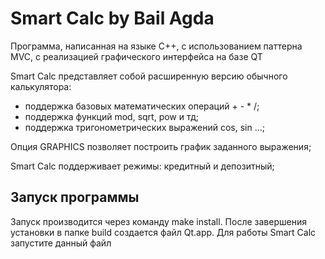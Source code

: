 # Smart Calc by Bail Agda

Программа, написанная на языке C++, с использованием паттерна MVC, с реализацией графического интерфейса на базе QT

Smart Calc представляет собой расширенную версию обычного калькулятора:

- поддержка базовых математических операций + - * /;
- поддержка функций mod, sqrt, pow и тд;
- поддержка тригонометрических выражений cos, sin ...;

Опция GRAPHICS позволяет построить график заданного выражения;

Smart Calc поддерживает режимы: кредитный и депозитный;

## Запуск программы
Запуск производится через команду make install.
После завершения установки в папке build создается файл Qt.app.
Для работы Smart Calc запустите данный файл